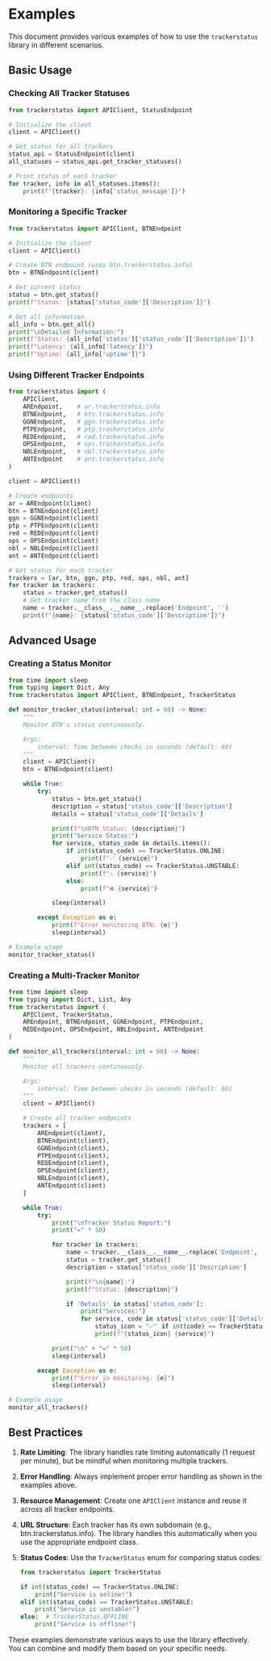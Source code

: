 # Examples

This document provides various examples of how to use the `trackerstatus` library in different scenarios.

## Basic Usage

### Checking All Tracker Statuses

```python
from trackerstatus import APIClient, StatusEndpoint

# Initialize the client
client = APIClient()

# Get status for all trackers
status_api = StatusEndpoint(client)
all_statuses = status_api.get_tracker_statuses()

# Print status of each tracker
for tracker, info in all_statuses.items():
    print(f"{tracker}: {info['status_message']}")
```

### Monitoring a Specific Tracker

```python
from trackerstatus import APIClient, BTNEndpoint

# Initialize the client
client = APIClient()

# Create BTN endpoint (uses btn.trackerstatus.info)
btn = BTNEndpoint(client)

# Get current status
status = btn.get_status()
print(f"Status: {status['status_code']['Description']}")

# Get all information
all_info = btn.get_all()
print("\nDetailed Information:")
print(f"Status: {all_info['status']['status_code']['Description']}")
print(f"Latency: {all_info['latency']}")
print(f"Uptime: {all_info['uptime']}")
```

### Using Different Tracker Endpoints

```python
from trackerstatus import (
    APIClient,
    AREndpoint,    # ar.trackerstatus.info
    BTNEndpoint,   # btn.trackerstatus.info
    GGNEndpoint,   # ggn.trackerstatus.info
    PTPEndpoint,   # ptp.trackerstatus.info
    REDEndpoint,   # red.trackerstatus.info
    OPSEndpoint,   # ops.trackerstatus.info
    NBLEndpoint,   # nbl.trackerstatus.info
    ANTEndpoint    # ant.trackerstatus.info
)

client = APIClient()

# Create endpoints
ar = AREndpoint(client)
btn = BTNEndpoint(client)
ggn = GGNEndpoint(client)
ptp = PTPEndpoint(client)
red = REDEndpoint(client)
ops = OPSEndpoint(client)
nbl = NBLEndpoint(client)
ant = ANTEndpoint(client)

# Get status for each tracker
trackers = [ar, btn, ggn, ptp, red, ops, nbl, ant]
for tracker in trackers:
    status = tracker.get_status()
    # Get tracker name from the class name
    name = tracker.__class__.__name__.replace('Endpoint', '')
    print(f"{name}: {status['status_code']['Description']}")
```

## Advanced Usage

### Creating a Status Monitor

```python
from time import sleep
from typing import Dict, Any
from trackerstatus import APIClient, BTNEndpoint, TrackerStatus

def monitor_tracker_status(interval: int = 60) -> None:
    """
    Monitor BTN's status continuously.

    Args:
        interval: Time between checks in seconds (default: 60)
    """
    client = APIClient()
    btn = BTNEndpoint(client)

    while True:
        try:
            status = btn.get_status()
            description = status['status_code']['Description']
            details = status['status_code']['Details']

            print(f"\nBTN Status: {description}")
            print("Service Status:")
            for service, status_code in details.items():
                if int(status_code) == TrackerStatus.ONLINE:
                    print(f"✅ {service}")
                elif int(status_code) == TrackerStatus.UNSTABLE:
                    print(f"⚠️ {service}")
                else:
                    print(f"❌ {service}")

            sleep(interval)

        except Exception as e:
            print(f"Error monitoring BTN: {e}")
            sleep(interval)

# Example usage
monitor_tracker_status()
```

### Creating a Multi-Tracker Monitor

```python
from time import sleep
from typing import Dict, List, Any
from trackerstatus import (
    APIClient, TrackerStatus,
    AREndpoint, BTNEndpoint, GGNEndpoint, PTPEndpoint,
    REDEndpoint, OPSEndpoint, NBLEndpoint, ANTEndpoint
)

def monitor_all_trackers(interval: int = 60) -> None:
    """
    Monitor all trackers continuously.

    Args:
        interval: Time between checks in seconds (default: 60)
    """
    client = APIClient()

    # Create all tracker endpoints
    trackers = [
        AREndpoint(client),
        BTNEndpoint(client),
        GGNEndpoint(client),
        PTPEndpoint(client),
        REDEndpoint(client),
        OPSEndpoint(client),
        NBLEndpoint(client),
        ANTEndpoint(client)
    ]

    while True:
        try:
            print("\nTracker Status Report:")
            print("=" * 50)

            for tracker in trackers:
                name = tracker.__class__.__name__.replace('Endpoint', '')
                status = tracker.get_status()
                description = status['status_code']['Description']

                print(f"\n{name}:")
                print(f"Status: {description}")

                if 'Details' in status['status_code']:
                    print("Services:")
                    for service, code in status['status_code']['Details'].items():
                        status_icon = "✅" if int(code) == TrackerStatus.ONLINE else "❌"
                        print(f"{status_icon} {service}")

            print("\n" + "=" * 50)
            sleep(interval)

        except Exception as e:
            print(f"Error in monitoring: {e}")
            sleep(interval)

# Example usage
monitor_all_trackers()
```

## Best Practices

1. **Rate Limiting**: The library handles rate limiting automatically (1 request per minute), but be mindful when monitoring multiple trackers.

2. **Error Handling**: Always implement proper error handling as shown in the examples above.

3. **Resource Management**: Create one `APIClient` instance and reuse it across all tracker endpoints.

4. **URL Structure**: Each tracker has its own subdomain (e.g., btn.trackerstatus.info). The library handles this automatically when you use the appropriate endpoint class.

5. **Status Codes**: Use the `TrackerStatus` enum for comparing status codes:
   ```python
   from trackerstatus import TrackerStatus

   if int(status_code) == TrackerStatus.ONLINE:
       print("Service is online!")
   elif int(status_code) == TrackerStatus.UNSTABLE:
       print("Service is unstable!")
   else:  # TrackerStatus.OFFLINE
       print("Service is offline!")
   ```

These examples demonstrate various ways to use the library effectively. You can combine and modify them based on your specific needs.
